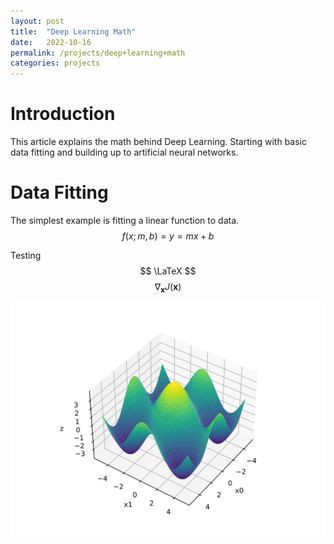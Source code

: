 ```yaml
---
layout: post
title:  "Deep Learning Math"
date:   2022-10-16
permalink: /projects/deep+learning+math
categories: projects
---
```


# Introduction
This article explains the math behind Deep Learning. Starting with basic data fitting and building up to artificial neural networks.

# Data Fitting
The simplest example is fitting a linear function to data. $$ f(x; m, b) = y = mx + b $$

Testing $$ \LaTeX $$ $$ \nabla_\boldsymbol{x} J(\boldsymbol{x}) $$
<img src="/assets/plot.svg" alt="drawing" width="800"/>
